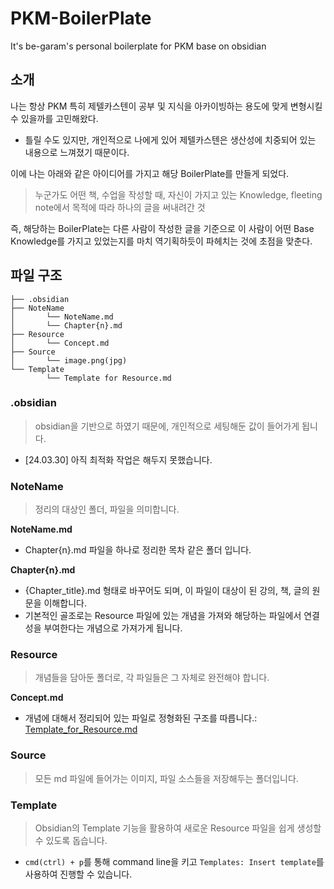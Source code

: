 # PKM-BoilerPlate
It's be-garam's personal boilerplate for PKM base on obsidian

## 소개
나는 항상 PKM 특히 제텔카스텐이 공부 및 지식을 아카이빙하는 용도에 맞게 변형시킬 수 있을까를 고민해왔다. 
- 틀릴 수도 있지만, 개인적으로 나에게 있어 제텔카스텐은 생산성에 치중되어 있는 내용으로 느껴졌기 때문이다. 

이에 나는 아래와 같은 아이디어를 가지고 해당 BoilerPlate를 만들게 되었다.
> 누군가도 어떤 책, 수업을 작성할 때, 자신이 가지고 있는 Knowledge, fleeting note에서 목적에 따라 하나의 글을 써내려간 것

즉, 해당하는 BoilerPlate는 다른 사람이 작성한 글을 기준으로 이 사람이 어떤 Base Knowledge를 가지고 있었는지를 마치 역기획하듯이 파헤치는 것에 초점을 맞춘다. 

## 파일 구조
```
├── .obsidian        
├── NoteName 
│       └── NoteName.md
│       └── Chapter{n}.md
├── Resource
│       └── Concept.md
├── Source
│       └── image.png(jpg)
└── Template
        └── Template for Resource.md
```

### .obsidian 
> obsidian을 기반으로 하였기 때문에, 개인적으로 세팅해둔 값이 들어가게 됩니다.
- [24.03.30] 아직 최적화 작업은 해두지 못했습니다.

### NoteName
> 정리의 대상인 폴더, 파일을 의미합니다. 


**NoteName.md**
- Chapter{n}.md 파일을 하나로 정리한 목차 같은 폴더 입니다.

**Chapter{n}.md**
- {Chapter_title}.md 형태로 바꾸어도 되며, 이 파일이 대상이 된 강의, 책, 글의 원문을 이해합니다. 
- 기본적인 골조로는 Resource 파일에 있는 개념을 가져와 해당하는 파일에서 연결성을 부여한다는 개념으로 가져가게 됩니다.

### Resource
> 개념들을 담아둔 폴더로, 각 파일들은 그 자체로 완전해야 합니다.

**Concept.md**
- 개념에 대해서 정리되어 있는 파일로 정형화된 구조를 따릅니다.: [Template_for_Resource.md](./Template/Template_for_Resource.md)

### Source
> 모든 md 파일에 들어가는 이미지, 파일 소스들을 저장해두는 폴더입니다.

### Template
> Obsidian의 Template 기능을 활용하여 새로운 Resource 파일을 쉽게 생성할 수 있도록 돕습니다.  

- `cmd(ctrl) + p`를 통해 command line을 키고 `Templates: Insert template`를 사용하여 진행할 수 있습니다. 